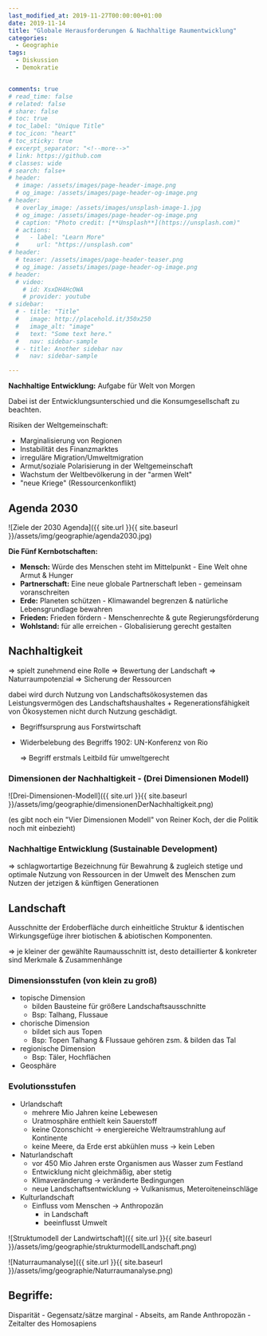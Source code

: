 ```yaml
---
last_modified_at: 2019-11-27T00:00:00+01:00
date: 2019-11-14
title: "Globale Herausforderungen & Nachhaltige Raumentwicklung"
categories:
  - Geographie
tags:
  - Diskussion
  - Demokratie


comments: true
# read_time: false
# related: false
# share: false
# toc: true
# toc_label: "Unique Title"
# toc_icon: "heart"
# toc_sticky: true
# excerpt_separator: "<!--more-->"
# link: https://github.com
# classes: wide
# search: false+
# header:
  # image: /assets/images/page-header-image.png
  # og_image: /assets/images/page-header-og-image.png
# header:
  # overlay_image: /assets/images/unsplash-image-1.jpg
  # og_image: /assets/images/page-header-og-image.png
  # caption: "Photo credit: [**Unsplash**](https://unsplash.com)"
  # actions:
  #   - label: "Learn More"
  #     url: "https://unsplash.com"
# header:
  # teaser: /assets/images/page-header-teaser.png
  # og_image: /assets/images/page-header-og-image.png
# header:
  # video:
    # id: XsxDH4HcOWA
    # provider: youtube
# sidebar:
  # - title: "Title"
  #   image: http://placehold.it/350x250
  #   image_alt: "image"
  #   text: "Some text here."
  #   nav: sidebar-sample
  # - title: Another sidebar nav
  #   nav: sidebar-sample

---
```




**Nachhaltige Entwicklung:** Aufgabe für Welt von Morgen

Dabei ist der Entwicklungsunterschied und die Konsumgesellschaft zu beachten.

Risiken der Weltgemeinschaft:

- Marginalisierung von Regionen
- Instabilität des Finanzmarktes
- irreguläre Migration/Umweltmigration
- Armut/soziale Polarisierung in der Weltgemeinschaft
- Wachstum der Weltbevölkerung in der "armen Welt"
- "neue Kriege" (Ressourcenkonflikt)



## Agenda 2030

![Ziele der 2030 Agenda]({{ site.url }}{{ site.baseurl }}/assets/img/geographie/agenda2030.jpg)


**Die Fünf Kernbotschaften:**

- **Mensch:** Würde des Menschen steht im Mittelpunkt - Eine Welt ohne Armut & Hunger
- **Partnerschaft:** Eine neue globale Partnerschaft leben - gemeinsam voranschreiten
- **Erde:** Planeten schützen - Klimawandel begrenzen & natürliche Lebensgrundlage bewahren
- **Frieden:** Frieden fördern - Menschenrechte & gute Regierungsförderung
- **Wohlstand:** für alle erreichen - Globalisierung gerecht gestalten



## Nachhaltigkeit

=> spielt zunehmend eine Rolle
=> Bewertung der Landschaft
=> Naturraumpotenzial
=> Sicherung der Ressourcen

dabei wird durch Nutzung von Landschaftsökosystemen das Leistungsvermögen des Landschaftshaushaltes + Regenerationsfähigkeit von Ökosystemen nicht durch Nutzung geschädigt.



- Begriffsursprung aus Forstwirtschaft

- Widerbelebung des Begriffs 1902: UN-Konferenz von Rio

  => Begriff erstmals Leitbild für umweltgerecht



### Dimensionen der Nachhaltigkeit - (Drei Dimensionen Modell)

![Drei-Dimensionen-Modell]({{ site.url }}{{ site.baseurl }}/assets/img/geographie/dimensionenDerNachhaltigkeit.png)

(es gibt noch ein "Vier Dimensionen Modell" von Reiner Koch, der die Politik noch mit einbezieht)



### Nachhaltige Entwicklung (Sustainable Development)

=> schlagwortartige Bezeichnung für Bewahrung & zugleich stetige und optimale Nutzung von Ressourcen in der Umwelt des Menschen zum Nutzen der jetzigen & künftigen Generationen



## Landschaft

Ausschnitte der Erdoberfläche durch einheitliche Struktur & identischen Wirkungsgefüge ihrer biotischen & abiotischen Komponenten.

=> je kleiner der gewählte Raumausschnitt ist, desto detaillierter & konkreter sind Merkmale & Zusammenhänge



### Dimensionsstufen (von klein zu groß)

- topische Dimension
  - bilden Bausteine für größere Landschaftsausschnitte
  - Bsp: Talhang, Flussaue
- chorische Dimension
  - bildet sich aus Topen
  - Bsp: Topen Talhang & Flussaue gehören zsm. & bilden das Tal
- regionische Dimension
  - Bsp: Täler, Hochflächen
- Geosphäre



### Evolutionsstufen

- Urlandschaft
  - mehrere Mio Jahren keine Lebewesen
  - Uratmosphäre enthielt kein Sauerstoff
  - keine Ozonschicht -> energiereiche Weltraumstrahlung auf Kontinente
  - keine Meere, da Erde erst abkühlen muss -> kein Leben
- Naturlandschaft
  - vor 450 Mio Jahren erste Organismen aus Wasser zum Festland
  - Entwicklung nicht gleichmäßig, aber stetig
  - Klimaveränderung -> veränderte Bedingungen
  - neue Landschaftsentwicklung -> Vulkanismus, Meteroiteneinschläge
- Kulturlandschaft
  - Einfluss vom Menschen -> Anthropozän
    - in Landschaft
    - beeinflusst Umwelt



![Struktumodell der Landwirtschaft]({{ site.url }}{{ site.baseurl }}/assets/img/geographie/strukturmodellLandschaft.png)

![Naturraumanalyse]({{ site.url }}{{ site.baseurl }}/assets/img/geographie/Naturraumanalyse.png)



## Begriffe:
Disparität - Gegensatz/sätze
marginal - Abseits, am Rande
Anthropozän - Zeitalter des Homosapiens
